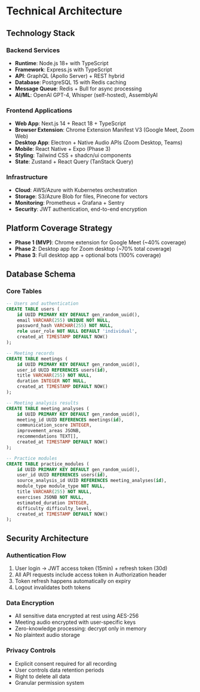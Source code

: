 # Technical Architecture

## Technology Stack

### Backend Services
- **Runtime**: Node.js 18+ with TypeScript
- **Framework**: Express.js with TypeScript
- **API**: GraphQL (Apollo Server) + REST hybrid
- **Database**: PostgreSQL 15 with Redis caching
- **Message Queue**: Redis + Bull for async processing
- **AI/ML**: OpenAI GPT-4, Whisper (self-hosted), AssemblyAI

### Frontend Applications
- **Web App**: Next.js 14 + React 18 + TypeScript
- **Browser Extension**: Chrome Extension Manifest V3 (Google Meet, Zoom Web)
- **Desktop App**: Electron + Native Audio APIs (Zoom Desktop, Teams)
- **Mobile**: React Native + Expo (Phase 3)
- **Styling**: Tailwind CSS + shadcn/ui components
- **State**: Zustand + React Query (TanStack Query)

### Infrastructure
- **Cloud**: AWS/Azure with Kubernetes orchestration
- **Storage**: S3/Azure Blob for files, Pinecone for vectors
- **Monitoring**: Prometheus + Grafana + Sentry
- **Security**: JWT authentication, end-to-end encryption

## Platform Coverage Strategy
- **Phase 1 (MVP)**: Chrome extension for Google Meet (~40% coverage)
- **Phase 2**: Desktop app for Zoom desktop (~70% total coverage)  
- **Phase 3**: Full desktop app + optional bots (100% coverage)

## Database Schema

### Core Tables
```sql
-- Users and authentication
CREATE TABLE users (
    id UUID PRIMARY KEY DEFAULT gen_random_uuid(),
    email VARCHAR(255) UNIQUE NOT NULL,
    password_hash VARCHAR(255) NOT NULL,
    role user_role NOT NULL DEFAULT 'individual',
    created_at TIMESTAMP DEFAULT NOW()
);

-- Meeting records
CREATE TABLE meetings (
    id UUID PRIMARY KEY DEFAULT gen_random_uuid(),
    user_id UUID REFERENCES users(id),
    title VARCHAR(255) NOT NULL,
    duration INTEGER NOT NULL,
    created_at TIMESTAMP DEFAULT NOW()
);

-- Meeting analysis results
CREATE TABLE meeting_analyses (
    id UUID PRIMARY KEY DEFAULT gen_random_uuid(),
    meeting_id UUID REFERENCES meetings(id),
    communication_score INTEGER,
    improvement_areas JSONB,
    recommendations TEXT[],
    created_at TIMESTAMP DEFAULT NOW()
);

-- Practice modules
CREATE TABLE practice_modules (
    id UUID PRIMARY KEY DEFAULT gen_random_uuid(),
    user_id UUID REFERENCES users(id),
    source_analysis_id UUID REFERENCES meeting_analyses(id),
    module_type module_type NOT NULL,
    title VARCHAR(255) NOT NULL,
    exercises JSONB NOT NULL,
    estimated_duration INTEGER,
    difficulty difficulty_level,
    created_at TIMESTAMP DEFAULT NOW()
);
```

## Security Architecture

### Authentication Flow
1. User login → JWT access token (15min) + refresh token (30d)
2. All API requests include access token in Authorization header
3. Token refresh happens automatically on expiry
4. Logout invalidates both tokens

### Data Encryption
- All sensitive data encrypted at rest using AES-256
- Meeting audio encrypted with user-specific keys
- Zero-knowledge processing: decrypt only in memory
- No plaintext audio storage

### Privacy Controls
- Explicit consent required for all recording
- User controls data retention periods
- Right to delete all data
- Granular permission system